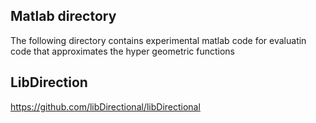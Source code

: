 ## Matlab directory

The following directory contains experimental matlab code for evaluatin 
code that approximates the hyper geometric functions





## LibDirection
https://github.com/libDirectional/libDirectional





